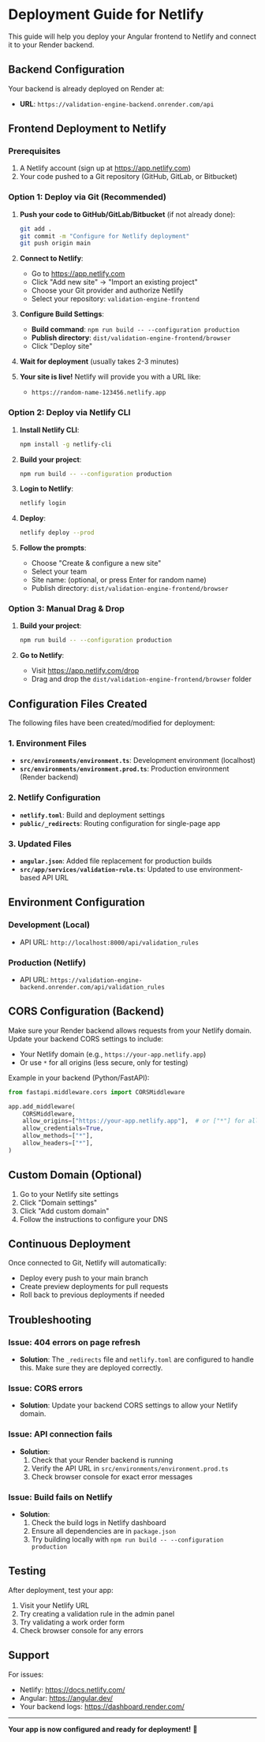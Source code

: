# Deployment Guide for Netlify

This guide will help you deploy your Angular frontend to Netlify and connect it to your Render backend.

## Backend Configuration

Your backend is already deployed on Render at:
- **URL**: `https://validation-engine-backend.onrender.com/api`

## Frontend Deployment to Netlify

### Prerequisites
1. A Netlify account (sign up at https://app.netlify.com)
2. Your code pushed to a Git repository (GitHub, GitLab, or Bitbucket)

### Option 1: Deploy via Git (Recommended)

1. **Push your code to GitHub/GitLab/Bitbucket** (if not already done):
   ```bash
   git add .
   git commit -m "Configure for Netlify deployment"
   git push origin main
   ```

2. **Connect to Netlify**:
   - Go to https://app.netlify.com
   - Click "Add new site" → "Import an existing project"
   - Choose your Git provider and authorize Netlify
   - Select your repository: `validation-engine-frontend`

3. **Configure Build Settings**:
   - **Build command**: `npm run build -- --configuration production`
   - **Publish directory**: `dist/validation-engine-frontend/browser`
   - Click "Deploy site"

4. **Wait for deployment** (usually takes 2-3 minutes)

5. **Your site is live!** Netlify will provide you with a URL like:
   - `https://random-name-123456.netlify.app`

### Option 2: Deploy via Netlify CLI

1. **Install Netlify CLI**:
   ```bash
   npm install -g netlify-cli
   ```

2. **Build your project**:
   ```bash
   npm run build -- --configuration production
   ```

3. **Login to Netlify**:
   ```bash
   netlify login
   ```

4. **Deploy**:
   ```bash
   netlify deploy --prod
   ```

5. **Follow the prompts**:
   - Choose "Create & configure a new site"
   - Select your team
   - Site name: (optional, or press Enter for random name)
   - Publish directory: `dist/validation-engine-frontend/browser`

### Option 3: Manual Drag & Drop

1. **Build your project**:
   ```bash
   npm run build -- --configuration production
   ```

2. **Go to Netlify**:
   - Visit https://app.netlify.com/drop
   - Drag and drop the `dist/validation-engine-frontend/browser` folder

## Configuration Files Created

The following files have been created/modified for deployment:

### 1. Environment Files
- **`src/environments/environment.ts`**: Development environment (localhost)
- **`src/environments/environment.prod.ts`**: Production environment (Render backend)

### 2. Netlify Configuration
- **`netlify.toml`**: Build and deployment settings
- **`public/_redirects`**: Routing configuration for single-page app

### 3. Updated Files
- **`angular.json`**: Added file replacement for production builds
- **`src/app/services/validation-rule.ts`**: Updated to use environment-based API URL

## Environment Configuration

### Development (Local)
- API URL: `http://localhost:8000/api/validation_rules`

### Production (Netlify)
- API URL: `https://validation-engine-backend.onrender.com/api/validation_rules`

## CORS Configuration (Backend)

Make sure your Render backend allows requests from your Netlify domain. Update your backend CORS settings to include:
- Your Netlify domain (e.g., `https://your-app.netlify.app`)
- Or use `*` for all origins (less secure, only for testing)

Example in your backend (Python/FastAPI):
```python
from fastapi.middleware.cors import CORSMiddleware

app.add_middleware(
    CORSMiddleware,
    allow_origins=["https://your-app.netlify.app"],  # or ["*"] for all
    allow_credentials=True,
    allow_methods=["*"],
    allow_headers=["*"],
)
```

## Custom Domain (Optional)

1. Go to your Netlify site settings
2. Click "Domain settings"
3. Click "Add custom domain"
4. Follow the instructions to configure your DNS

## Continuous Deployment

Once connected to Git, Netlify will automatically:
- Deploy every push to your main branch
- Create preview deployments for pull requests
- Roll back to previous deployments if needed

## Troubleshooting

### Issue: 404 errors on page refresh
- **Solution**: The `_redirects` file and `netlify.toml` are configured to handle this. Make sure they are deployed correctly.

### Issue: CORS errors
- **Solution**: Update your backend CORS settings to allow your Netlify domain.

### Issue: API connection fails
- **Solution**: 
  1. Check that your Render backend is running
  2. Verify the API URL in `src/environments/environment.prod.ts`
  3. Check browser console for exact error messages

### Issue: Build fails on Netlify
- **Solution**:
  1. Check the build logs in Netlify dashboard
  2. Ensure all dependencies are in `package.json`
  3. Try building locally with `npm run build -- --configuration production`

## Testing

After deployment, test your app:
1. Visit your Netlify URL
2. Try creating a validation rule in the admin panel
3. Try validating a work order form
4. Check browser console for any errors

## Support

For issues:
- Netlify: https://docs.netlify.com/
- Angular: https://angular.dev/
- Your backend logs: https://dashboard.render.com/

---

**Your app is now configured and ready for deployment!** 🚀

